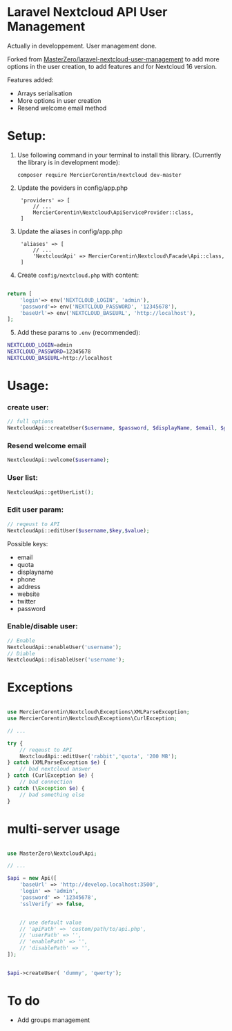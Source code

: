 # Laravel Nextcloud API User Management
Actually in developpement. User management done. 

Forked from [MasterZero/laravel-nextcloud-user-management](https://github.com/MasterZero/laravel-nextcloud-user-management) to add more options in the user creation, to add features and for Nextcloud 16 version. 

Features added:
- Arrays serialisation
- More options in user creation
- Resend welcome email method

# Setup:
1. Use following command in your terminal to install this library. (Currently the library is in development mode):

    `composer require MercierCorentin/nextcloud dev-master`

2. Update the poviders in config/app.php
        
        'providers' => [
            // ...
            MercierCorentin\Nextcloud\ApiServiceProvider::class,
        ]

3. Update the aliases in config/app.php

        'aliases' => [
            // ...
            'NextcloudApi' => MercierCorentin\Nextcloud\Facade\Api::class,
        ]

4. Create `config/nextcloud.php` with content:

```php

return [
    'login'=> env('NEXTCLOUD_LOGIN', 'admin'),
    'password'=> env('NEXTCLOUD_PASSWORD', '12345678'),
    'baseUrl'=> env('NEXTCLOUD_BASEURL', 'http://localhost'),
];

```

5. Add these params to `.env` (recommended):

```sh
NEXTCLOUD_LOGIN=admin
NEXTCLOUD_PASSWORD=12345678
NEXTCLOUD_BASEURL=http://localhost

```

# Usage:
### create user:
```php
// full options
NextcloudApi::createUser($username, $password, $displayName, $email, $groups, $subadmin, $quota, $language);
```
### Resend welcome email
```php
NextcloudApi::welcome($username);
```
### User list:
```php
NextcloudApi::getUserList();
```

### Edit user param:
```php
// reqeust to API
NextcloudApi::editUser($username,$key,$value);
```
Possible keys:
- email
- quota
- displayname
- phone
- address
- website
- twitter
- password


### Enable/disable user:
```php
// Enable
NextcloudApi::enableUser('username');
// Diable
NextcloudApi::disableUser('username');
```

# Exceptions

```php

use MercierCorentin\Nextcloud\Exceptions\XMLParseException;
use MercierCorentin\Nextcloud\Exceptions\CurlException;

// ... 

try {
    // reqeust to API
    NextcloudApi::editUser('rabbit','quota', '200 MB');
} catch (XMLParseException $e) {
    // bad nextcloud answer
} catch (CurlException $e) {
    // bad connection
} catch (\Exception $e) {
    // bad something else
}

```


# multi-server usage

```php

use MasterZero\Nextcloud\Api;

// ... 

$api = new Api([
    'baseUrl' => 'http://develop.localhost:3500',
    'login' => 'admin',
    'password' => '12345678',
    'sslVerify' => false,


    // use default value
    // 'apiPath' => 'custom/path/to/api.php', 
    // 'userPath' => '',
    // 'enablePath' => '',
    // 'disablePath' => '',
]);


$api->createUser( 'dummy', 'qwerty');

```
# To do 
- Add groups management